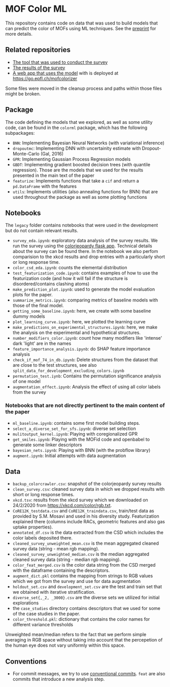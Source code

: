 # MOF Color ML

This repository contains code on data that was used to build models that can predict the color of MOFs using ML techniques. See the [preprint](https://chemrxiv.org/articles/preprint/A_Data-Driven_Perspective_on_the_Colours_of_Metal-Organic_Frameworks/13033217) for more details.

## Related repositories

- [The tool that was used to conduct the survey](https://github.com/kjappelbaum/colorjeopardy)
- [The results of the survey](https://zenodo.org/record/3831845)
- [A web app that uses the model](https://github.com/kjappelbaum/mofcolorizer) with is deployed at https://go.epfl.ch/mofcolorizer

Some files were moved in the cleanup process and paths within those files might be broken.

## Package

The code defining the models that we explored, as well as some utility code, can be found in the `colorml` package, which has the following subpackages:

- `BNN`: Implementing Bayesian Neural Networks (with variational inference)
- `dropoutmc`: Implementing DNN with uncertainity estimate with Dropout-Monte-Carlo (Gal, 2016)
- `GPR`: Implementing Gaussian Process Regression models
- `GBDT`: Implementing gradient boosted decision trees (with quantile regression). Those are the models that we used for the results presented in the main text of the paper
- `featurize`: Implements functions that take a `cif` and return a `pd.DataFrame` with the features
- `utils`: Implements utilities (also annealing functions for BNN) that are used throughout the package as well as some plotting functions

## Notebooks

The `legacy` folder contains notebooks that were used in the development but do not contain relevant results.

- `survey_eda.ipynb`: exploratory data analysis of the survey results. We run the survey using the [colorjeopardy flask app](https://github.com/kjappelbaum/colorjeopardy). Technical details about the survey can be found there. In the notebook we also perfom comparision to the xkcd results and drop entries with a particularly short or long response time.
- `color_csd_eda.ipynb`: counts the elemental distribution
- `test_featurization_code.ipynb`: contains examples of how to use the featurization code (and how it will fail if the structure is disordered/contains clashing atoms)
- `make_prediction_plot.ipynb`: used to generate the model evaluation plots for the paper.
- `summarize_metrics.ipynb`: comparing metrics of baseline models with those of the final model.
- `getting_some_baseline.ipynb`: here, we create with some baseline dummy models
- `plot_learning_curve.ipynb`: here, we plotted the learning curve
- `make_predictions_on_experimental_structures.ipynb`: here, we make the analysis on the experimental and hypothetical structures.
- `number_modifiers_color.ipynb`: count how many modifiers like 'intense' dark 'light' are in the names
- `feature_importance_analysis.ipynb`: do SHAP feature importance analysis
- `check_if_mof_74_in_db.ipynb`: Delete structures from the dataset that are close to the test structures, see also `split_data_for_development_excluding_colors.ipynb`
- `permutation_test.iynb`: Contains the permutation significance analysis of one model
- `augmentation_effect.ipynb`: Analysis the effect of using all color labels from the survey

### Notebooks that are not directly pertinent to the main content of the paper

- `ml_baseline.ipynb`: contains some first model building steps.
- `select_a_diverse_set_for_sfs.ipynb`: diverse set selection
- `mulitoutput_kernel.ipynb`: Playing with coregionalized GPR
- `get_smiles.ipynb`: Playing with the MOFid code and openbabel to generate some linker descriptors
- `bayesian_nets.ipynb`: Playing with BNN (with the probflow library)
- `augment.ipynb`: Initial attempts with data augmentation

## Data

- `backup_colorcrawler.csv`: snapshot of the colorjeopardy survey results
- `clean_survey.csv`: cleaned survey data in which we dropped results with short or long response times.
- `xkcd.tsv`: results from the xkcd survey which we downloaded on 24/2/2020 from https://xkcd.com/color/rgb.txt.
- `CoRE12K_testdata.csv` and `CoRE12K_traindata.csv`, train/test data as provided by S.M. Mosavi and used in his diversity study. Featurization explained there (columns include RACs, geometric features and also gas uptake properties).
- `annotated_df.csv` is the data extracted from the CSD which includes the color labels deposited there.
- `cleaned_survey_unweighted_mean.csv` is the mean aggregated cleaned survey data (string - mean rgb mapping).
- `cleaned_survey_unweighted_median.csv` is the median aggregated cleaned survey data (string - median rgb mapping).
- `color_feat_merged.csv` is the color data string from the CSD merged with the dataframe containing the descriptors.
- `augment_dict.pkl` contains the mapping from strings to RGB values which we got from the survey and use for data augmentation
- `holdout_set.csv` and `development_set.csv` are the test and train set that we obtained with iterative stratification.
- `diverse_set{,_2, _3000}.csv` are the diverse sets we utilized for initial explorations
- the `case_studies` directory contains descriptors that we used for some of the case studies in the paper.
- `color_threshold.pkl`: dictionary that contains the color names for different variance thresholds

Unweighted mean/median refers to the fact that we perform simple averaging in RGB space without taking into account that the percepetion of the human eye does not vary uniformly within this space.

## Conventions

- For commit messages, we try to use [conventional commits](https://www.conventionalcommits.org/en/v1.0.0-beta.2/). `feat` are also commits that introduce a new analysis step.
